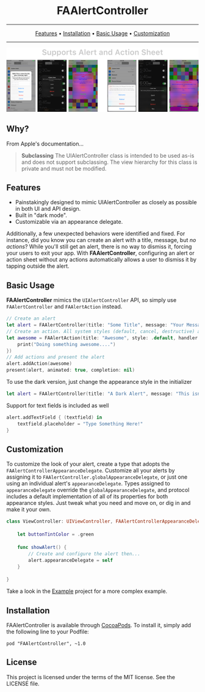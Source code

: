 <h1 align="center">
    FAAlertController
</h1>

-------
<p align="center">
    <a href="#features">Features</a> &bull;
    <a href="#installation">Installation</a> &bull;
    <a href="#basic-usage">Basic Usage</a> &bull;
    <a href="#customization">Customization</a>
</p>

-------

![Screenshots](Screenshots/Screenshots.png)

## Why?

From Apple's documentation...
>**Subclassing**
The UIAlertController class is intended to be used as-is and does not support subclassing. The view hierarchy for this class is private and must not be modified.

## Features

- Painstakingly designed to mimic UIAlertController as closely as possible in both UI and API design.
- Built in "dark mode".
- Customizable via an appearance delegate.

Additionally, a few unexpected behaviors were identified and fixed. For instance, did you know you can create an alert with a title, message, but *no actions*? While you'll still get an alert, there is no way to dismiss it, forcing your users to exit your app. With **FAAlertController**, configuring an alert or action sheet without any actions automatically allows a user to dismiss it by tapping outside the alert.


## Basic Usage

**FAAlertController** mimics the `UIAlertController` API, so simply use `FAAlertController` and `FAAlertAction` instead.

```swift
// Create an alert
let alert = FAAlertController(title: "Some Title", message: "Your Message Here", preferredStyle: .alert)
// Create an action. All system styles (default, cancel, destructive) are supported.
let awesome = FAAlertAction(title: "Awesome", style: .default, handler: { (action) in
    print("Doing something awesome....")
})
// Add actions and present the alert
alert.addAction(awesome)
present(alert, animated: true, completion: nil)
```

To use the dark version, just change the appearance style in the initializer

```swift
let alert = FAAlertController(title: "A Dark Alert", message: "This isn't as foreboding as it sounds.", preferredStyle: .alert, appearance: .dark)
```

Support for text fields is included as well
```swift
alert.addTextField { (textfield) in
    textfield.placeholder = "Type Something Here!"
}
```

## Customization

To customize the look of your alert, create a type that adopts the `FAAlertControllerAppearanceDelegate`. Customize all your alerts by assigning it to `FAAlertController.globalAppearanceDelegate`, or just one using an individual alert's `appearanceDelegate`. Types assigned to `appearanceDelegate` override the `globalAppearanceDelegate`, and protocol includes a default implementation of all of its properties for both appearance styles. Just tweak what you need and move on, or dig in and make it your own.

```swift
class ViewController: UIViewController, FAAlertControllerAppearanceDelegate {

    let buttonTintColor = .green

    func showAlert() {
        // Create and configure the alert then...
        alert.appearanceDelegate = self
    }

}
```

Take a look in the [Example](https://github.com/forgot/FAAlertController/blob/master/Example/CustomStyleViewController.swift) project for a more complex example.

## Installation

FAAlertController is available through [CocoaPods](https://cocoapods.org/). To install
it, simply add the following line to your Podfile:

    pod "FAAlertController", ~1.0

## License
This project is licensed under the terms of the MIT license. See the LICENSE file.
